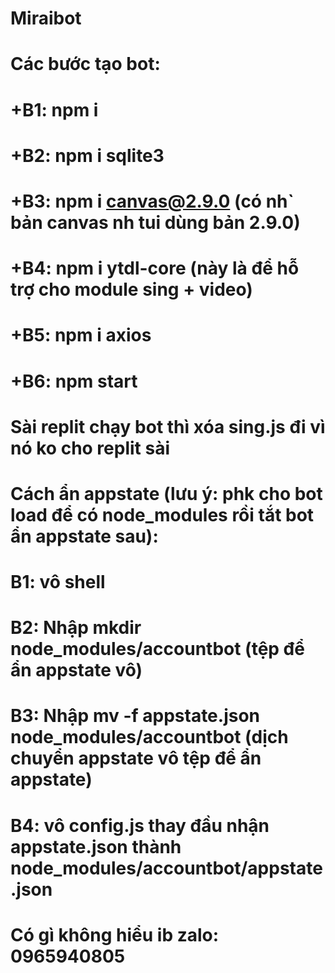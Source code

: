 # Miraibot
# Các bước tạo bot:
# +B1: npm i
# +B2: npm i sqlite3
# +B3: npm i canvas@2.9.0 (có nh` bản canvas nh tui dùng bản 2.9.0)
# +B4: npm i ytdl-core (này là để hỗ trợ cho module sing + video)
# +B5: npm i axios
# +B6: npm start
#
# Sài replit chạy bot thì xóa sing.js đi vì nó ko cho replit sài
#
# Cách ẩn appstate (lưu ý: phk cho bot load để có node_modules rồi tắt bot ẩn appstate sau):
# B1: vô shell
# B2: Nhập mkdir node_modules/accountbot (tệp để ẩn appstate vô)
# B3: Nhập mv -f appstate.json node_modules/accountbot (dịch chuyển appstate vô tệp để ẩn appstate)
# B4: vô config.js thay đầu nhận appstate.json thành node_modules/accountbot/appstate.json
#
#
# Có gì không hiểu ib zalo: 0965940805
